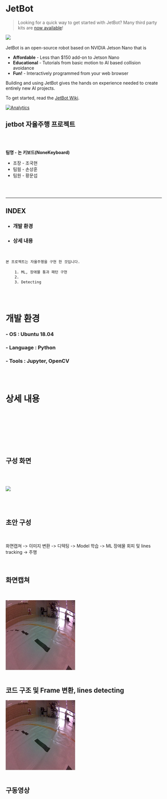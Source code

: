 # JetBot

<!--[<img src="https://img.shields.io/discord/553852754058280961.svg">](https://discord.gg/Ady6NtF) -->

> Looking for a quick way to get started with JetBot?  Many third party kits are [now available](../../wiki/third-party-kits)!

<img src="../..//wiki/images/jetson-jetbot-illustration_1600x1260.png" height="256">

JetBot is an open-source robot based on NVIDIA Jetson Nano that is

* **Affordable** - Less than $150 add-on to Jetson Nano
* **Educational** - Tutorials from basic motion to AI based collision avoidance
* **Fun!** - Interactively programmed from your web browser

Building and using JetBot gives the hands on experience needed to create entirely new AI projects.

To get started, read the [JetBot Wiki](https://github.com/NVIDIA-AI-IOT/jetbot/wiki).


[![Analytics](https://ga-beacon.appspot.com/UA-135919510-1/jetbot/README?pixel)](https://github.com/igrigorik/ga-beacon)


## jetbot 자율주행 프로젝트
<Br><br>

  
**팀명 - 논 키보드(NoneKeyboard)**

*   조장 - 조국현
*   팀웜 - 손상훈
*   팀원 - 황문섭

<br><br>

----

## INDEX
*    ### 개발 환경
*    ### 상세 내용

<br>

```
본 프로젝트는 자율주행을 구현 한 것입니다.

    1. ML, 장애물 통과 패턴 구현
    2.   
    3. Detecting

```
<br><br>

# 개발 환경
### - OS : Ubuntu 18.04
### - Language : Python
### - Tools : Jupyter, OpenCV

<br><br>

# 상세 내용
<br><br>

<br><br><br><br>

## 구성 화면
<br><br><br>
<img src ='22222.png'>  
<br><br><br>

## 초안 구성
<br><br>
화면캡쳐 -> 이미지 변환 -> 디텍팅 -> Model 학습 ->  ML 장애물 회피 및 lines tracking -> 주행<br>
<br><br>

## 화면캡쳐 
<br><br>
<img src = 'xy_024_047_10a2944e-3f66-11eb-b490-ccd9ac085048.jpg'>
<br><br>

## 코드 구조 및 Frame 변환, lines detecting
<img src = 'xy_024_047_10a2944e-3f66-11eb-b490-ccd9ac085048.jpg'>
<br><br>

## 구동영상 
<iframe width="560" height="315" src=" " frameborder="0" allow="accelerometer; autoplay; clipboard-write; encrypted-media; gyroscope; picture-in-picture" allowfullscreen></iframe> 